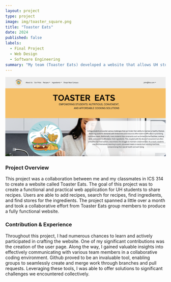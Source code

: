 ```yaml
---
layout: project
type: project
image: img/toaster_square.png
title: "Toaster Eats"
date: 2024
published: false
labels:
  - Final Project
  - Web Design
  - Software Engineering
summary: "My team (Toaster Eats) developed a website that allows UH students to create and share recipes while supporting local businesses."
---
```


<div class="text-center p-4">
  <img width="700px" src="../img/toaster_eats.png" class="img-thumbnail" >
</div>

### Project Overview
This project was a collaboration between me and my classmates in ICS 314 to create a website called Toaster Eats. The goal of this project was to create a functional and practical web application for UH students to share recipes. Users are able to add recipes, search for recipes, find ingredients, and find stores for the ingredients. The project spanned a little over a month and took a collaborative effort from Toaster Eats group members to produce a fully functional website.

### Contribution & Experience
Throughout this project, I had numerous chances to learn and actively participated in crafting the website. One of my significant contributions was the creation of the user page. Along the way, I gained valuable insights into effectively communicating with various team members in a collaborative coding environment. Github proved to be an invaluable tool, enabling groups to seamlessly create and merge work through branches and pull requests. Leveraging these tools, I was able to offer solutions to significant challenges we encountered collectively.

